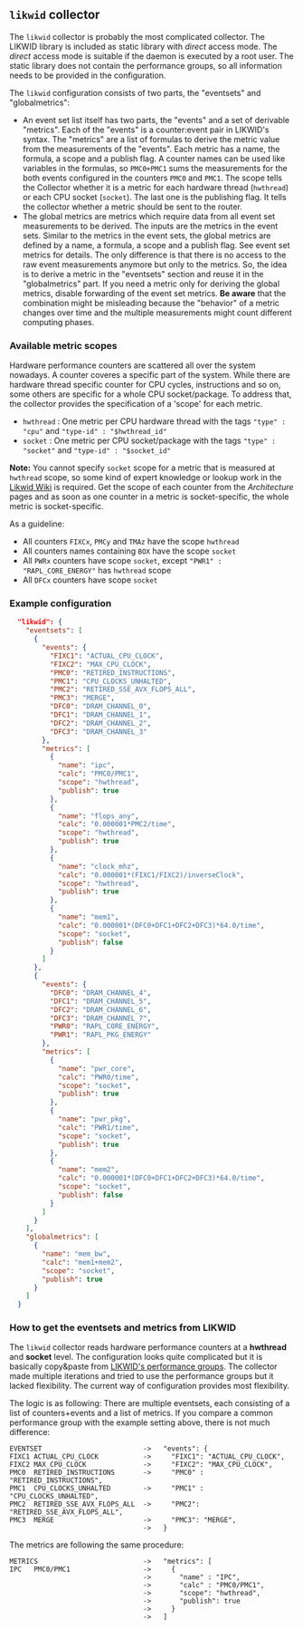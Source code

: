 
## `likwid` collector

The `likwid` collector is probably the most complicated collector. The LIKWID library is included as static library with *direct* access mode. The *direct* access mode is suitable if the daemon is executed by a root user. The static library does not contain the performance groups, so all information needs to be provided in the configuration.

The `likwid` configuration consists of two parts, the "eventsets" and "globalmetrics":
- An event set list itself has two parts, the "events" and a set of derivable "metrics". Each of the "events" is a counter:event pair in LIKWID's syntax. The "metrics" are a list of formulas to derive the metric value from the measurements of the "events". Each metric has a name, the formula, a scope and a publish flag. A counter names can be used like variables in the formulas, so `PMC0+PMC1` sums the measurements for the both events configured in the counters `PMC0` and `PMC1`. The scope tells the Collector whether it is a metric for each hardware thread (`hwthread`) or each CPU socket (`socket`). The last one is the publishing flag. It tells the collector whether a metric should be sent to the router.
- The global metrics are metrics which require data from all event set measurements to be derived. The inputs are the metrics in the event sets. Similar to the metrics in the event sets, the global metrics are defined by a name, a formula, a scope and a publish flag. See event set metrics for details. The only difference is that there is no access to the raw event measurements anymore but only to the metrics. So, the idea is to derive a metric in the "eventsets" section and reuse it in the "globalmetrics" part. If you need a metric only for deriving the global metrics, disable forwarding of the event set metrics. **Be aware** that the combination might be misleading because the "behavior" of a metric changes over time and the multiple measurements might count different computing phases.

### Available metric scopes

Hardware performance counters are scattered all over the system nowadays. A counter coveres a specific part of the system. While there are hardware thread specific counter for CPU cycles, instructions and so on, some others are specific for a whole CPU socket/package. To address that, the collector provides the specification of a 'scope' for each metric.

- `hwthread` : One metric per CPU hardware thread with the tags `"type" : "cpu"` and `"type-id" : "$hwthread_id"`
- `socket` : One metric per CPU socket/package with the tags `"type" : "socket"` and `"type-id" : "$socket_id"`

**Note:** You cannot specify `socket` scope for a metric that is measured at `hwthread` scope, so some kind of expert knowledge or lookup work in the [Likwid Wiki](https://github.com/RRZE-HPC/likwid/wiki) is required. Get the scope of each counter from the *Architecture* pages and as soon as one counter in a metric is socket-specific, the whole metric is socket-specific.

As a guideline:
- All counters `FIXCx`, `PMCy` and `TMAz` have the scope `hwthread`
- All counters names containing `BOX` have the scope `socket`
- All `PWRx` counters have scope `socket`, except `"PWR1" : "RAPL_CORE_ENERGY"` has `hwthread` scope
- All `DFCx` counters have scope `socket`


### Example configuration


```json
  "likwid": {
    "eventsets": [
      {
        "events": {
          "FIXC1": "ACTUAL_CPU_CLOCK",
          "FIXC2": "MAX_CPU_CLOCK",
          "PMC0": "RETIRED_INSTRUCTIONS",
          "PMC1": "CPU_CLOCKS_UNHALTED",
          "PMC2": "RETIRED_SSE_AVX_FLOPS_ALL",
          "PMC3": "MERGE",
          "DFC0": "DRAM_CHANNEL_0",
          "DFC1": "DRAM_CHANNEL_1",
          "DFC2": "DRAM_CHANNEL_2",
          "DFC3": "DRAM_CHANNEL_3"
        },
        "metrics": [
          {
            "name": "ipc",
            "calc": "PMC0/PMC1",
            "scope": "hwthread",
            "publish": true
          },
          {
            "name": "flops_any",
            "calc": "0.000001*PMC2/time",
            "scope": "hwthread",
            "publish": true
          },
          {
            "name": "clock_mhz",
            "calc": "0.000001*(FIXC1/FIXC2)/inverseClock",
            "scope": "hwthread",
            "publish": true
          },
          {
            "name": "mem1",
            "calc": "0.000001*(DFC0+DFC1+DFC2+DFC3)*64.0/time",
            "scope": "socket",
            "publish": false
          }
        ]
      },
      {
        "events": {
          "DFC0": "DRAM_CHANNEL_4",
          "DFC1": "DRAM_CHANNEL_5",
          "DFC2": "DRAM_CHANNEL_6",
          "DFC3": "DRAM_CHANNEL_7",
          "PWR0": "RAPL_CORE_ENERGY",
          "PWR1": "RAPL_PKG_ENERGY"
        },
        "metrics": [
          {
            "name": "pwr_core",
            "calc": "PWR0/time",
            "scope": "socket",
            "publish": true
          },
          {
            "name": "pwr_pkg",
            "calc": "PWR1/time",
            "scope": "socket",
            "publish": true
          },
          {
            "name": "mem2",
            "calc": "0.000001*(DFC0+DFC1+DFC2+DFC3)*64.0/time",
            "scope": "socket",
            "publish": false
          }
        ]
      }
    ],
    "globalmetrics": [
      {
        "name": "mem_bw",
        "calc": "mem1+mem2",
        "scope": "socket",
        "publish": true
      }
    ]
  }
```

### How to get the eventsets and metrics from LIKWID

The `likwid` collector reads hardware performance counters at a **hwthread** and **socket** level. The configuration looks quite complicated but it is basically copy&paste from [LIKWID's performance groups](https://github.com/RRZE-HPC/likwid/tree/master/groups). The collector made multiple iterations and tried to use the performance groups but it lacked flexibility. The current way of configuration provides most flexibility.

The logic is as following: There are multiple eventsets, each consisting of a list of counters+events and a list of metrics. If you compare a common performance group with the example setting above, there is not much difference:
```
EVENTSET                         ->   "events": {
FIXC1 ACTUAL_CPU_CLOCK           ->     "FIXC1": "ACTUAL_CPU_CLOCK",
FIXC2 MAX_CPU_CLOCK              ->     "FIXC2": "MAX_CPU_CLOCK",
PMC0  RETIRED_INSTRUCTIONS       ->     "PMC0" : "RETIRED_INSTRUCTIONS",
PMC1  CPU_CLOCKS_UNHALTED        ->     "PMC1" : "CPU_CLOCKS_UNHALTED",
PMC2  RETIRED_SSE_AVX_FLOPS_ALL  ->     "PMC2": "RETIRED_SSE_AVX_FLOPS_ALL",
PMC3  MERGE                      ->     "PMC3": "MERGE",
                                 ->   }
```

The metrics are following the same procedure:

```
METRICS                          ->   "metrics": [
IPC   PMC0/PMC1                  ->     {
                                 ->       "name" : "IPC",
                                 ->       "calc" : "PMC0/PMC1",
                                 ->       "scope": "hwthread",
                                 ->       "publish": true
                                 ->     }
                                 ->   ]
```

